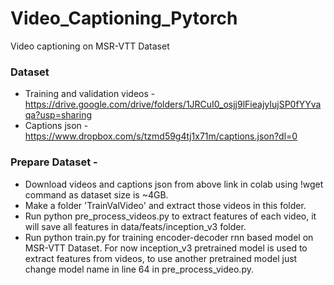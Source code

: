# Video_Captioning_Pytorch
Video captioning on MSR-VTT Dataset

### Dataset
* Training and validation videos - https://drive.google.com/drive/folders/1JRCuI0_osjj9lFieajyIujSP0fYYvaqa?usp=sharing
* Captions json - https://www.dropbox.com/s/tzmd59g4tj1x71m/captions.json?dl=0

### Prepare Dataset - 
* Download videos and captions json from above link in colab using !wget command as dataset size is ~4GB.
* Make a folder 'TrainValVideo' and extract those videos in this folder.
* Run python pre_process_videos.py to extract features of each video, it will save all features in data/feats/inception_v3 folder.
* Run python train.py for training encoder-decoder rnn based model on MSR-VTT Dataset. For now inception_v3 pretrained model is used to extract features from videos, to use another pretrained model just change model name in line 64 in pre_process_video.py.


